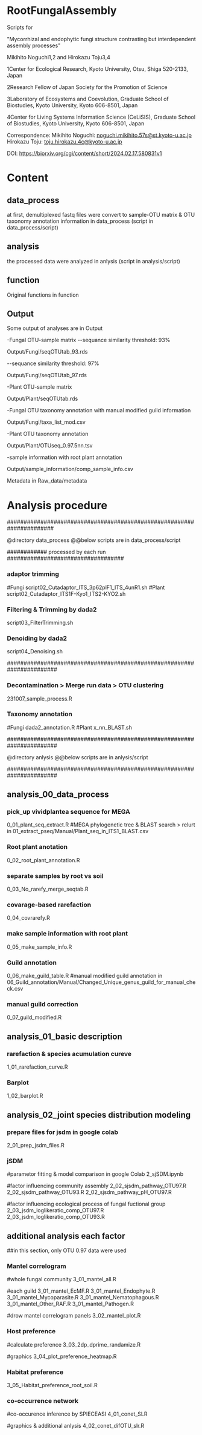 # RootFungalAssembly
Scripts for

"Mycorrhizal and endophytic fungi structure contrasting but
interdependent assembly processes"

Mikihito Noguchi1,2 and Hirokazu Toju3,4

1Center for Ecological Research, Kyoto University, Otsu, Shiga 520-2133, Japan

2Research Fellow of Japan Society for the Promotion of Science

3Laboratory of Ecosystems and Coevolution, Graduate School of
Biostudies, Kyoto University, Kyoto 606-8501, Japan

4Center for Living Systems Information Science (CeLiSIS), Graduate
School of Biostudies, Kyoto University, Kyoto 606-8501, Japan

Correspondence:
Mikihito Noguchi: noguchi.mikihito.57s@st.kyoto-u.ac.jp
Hirokazu Toju: toju.hirokazu.4c@kyoto-u.ac.jp

DOI: https://biorxiv.org/cgi/content/short/2024.02.17.580831v1

# Content

## data_process

at first, demultiplexed fastq files were convert to sample-OTU matrix & OTU taxonomy annotation information in data_process (script in data_process/script)

## analysis
the processed data were analyzed in anlysis (script in analysis/script)

## function

Original functions in function

## Output

Some output of analyses are in Output

-Fungal OTU-sample matrix
--sequance similarity threshold: 93%

Output/Fungi/seqOTUtab_93.rds

--sequance similarity threshold: 97%

Output/Fungi/seqOTUtab_97.rds

-Plant OTU-sample matrix

Output/Plant/seqOTUtab.rds

-Fungal OTU taxonomy annotation with manual modified guild information

Output/Fungi/taxa_list_mod.csv

-Plant OTU taxonomy annotation

Output/Plant/OTUseq_0.97.5nn.tsv

-sample information with root plant annotation

Output/sample_information/comp_sample_info.csv

Metadata in Raw_data/metadata


# Analysis procedure 

######################################################################

@directory data_process
@@below scripts are in data_process/script

############ processed by each run ###################################

### adaptor trimming 
#Fungi
script02_Cutadaptor_ITS_3p62plF1_ITS_4unR1.sh
#Plant
script02_Cutadaptor_ITS1F-Kyo1_ITS2-KYO2.sh

### Filtering & Trimming by dada2
script03_FilterTrimming.sh

### Denoiding by dada2
script04_Denoising.sh

#######################################################################
### Decontamination > Merge run data > OTU clustering
231007_sample_process.R

### Taxonomy annotation
#Fungi 
dada2_annotation.R
#Plant
x_nn_BLAST.sh

#######################################################################

@directory anlysis
@@below scripts are in anlysis/script

#######################################################################
## analysis_00_data_process

### pick_up vividplantea sequence for MEGA
0_01_plant_seq_extract.R
#MEGA phylogenetic tree & BLAST search > relurt in 01_extract_pseq/Manual/Plant_seq_in_ITS1_BLAST.csv

### Root plant anotation
0_02_root_plant_annotation.R

### separate samples by root vs soil
0_03_No_rarefy_merge_seqtab.R

### covarage-based rarefaction
0_04_covrarefy.R

### make sample information with root plant
0_05_make_sample_info.R

### Guild annotation
0_06_make_guild_table.R
#manual modified guild annotation in 06_Guild_annotation/Manual/Changed_Unique_genus_guild_for_manual_check.csv

### manual guild correction
0_07_guild_modified.R

## analysis_01_basic description

### rarefaction & species acumulation cureve
1_01_rarefaction_curve.R

### Barplot
1_02_barplot.R


## analysis_02_joint species distribution modeling

### prepare files for jsdm in google colab
2_01_prep_jsdm_files.R

### jSDM
#parametor fitting & model comparison in google Colab
2_sjSDM.ipynb

#factor influencing community assembly
2_02_sjsdm_pathway_OTU97.R
2_02_sjsdm_pathway_OTU93.R
2_02_sjsdm_pathway_pH_OTU97.R

#factor influencing ecological process of fungal fuctional group 
2_03_jsdm_loglikeratio_comp_OTU97.R
2_03_jsdm_loglikeratio_comp_OTU93.R

## additional analysis each factor
##in this section, only OTU 0.97 data were used

### Mantel correlogram
#whole fungal community
3_01_mantel_all.R

#each guild
3_01_mantel_EcMF.R
3_01_mantel_Endophyte.R
3_01_mantel_Mycoparasite.R
3_01_mantel_Nematophagous.R
3_01_mantel_Other_RAF.R
3_01_mantel_Pathogen.R

#drow mantel correlogram panels
3_02_mantel_plot.R

### Host preference
#calculate preference
3_03_2dp_dprime_randamize.R

#graphics
3_04_plot_preference_heatmap.R

### Habitat preference
3_05_Habitat_preference_root_soil.R

### co-occurrence network
#co-occurence inference by SPIECEASI
4_01_conet_SLR

#graphics & additional anlysis
4_02_conet_difOTU_slr.R
